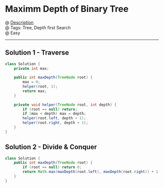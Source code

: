 # Maximm Depth of Binary Tree
@ [Description](https://leetcode.com/problems/maximum-depth-of-binary-tree/)  
@ Tags: Tree, Depth first Search        
@ Easy

------------------
## Solution 1 - Traverse
```java
class Solution {
    private int max;
    
    public int maxDepth(TreeNode root) {
        max = 0;
        helper(root, 1);
        return max;
    }
    
    private void helper(TreeNode root, int depth) {
        if (root == null) return;
        if (max < depth) max = depth;
        helper(root.left, depth + 1);
        helper(root.right, depth + 1);
    }
}
```

## Solution 2 - Divide & Conquer
```java
class Solution {
    public int maxDepth(TreeNode root) {
        if (root == null) return 0;
        return Math.max(maxDepth(root.left), maxDepth(root.right)) + 1;
    }
}
```
